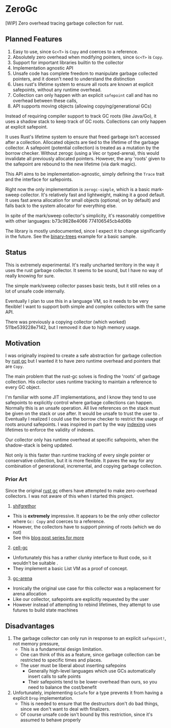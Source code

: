 ZeroGc
=======
[WIP] Zero overhead tracing garbage collection for rust.


## Planned Features
1. Easy to use, since `Gc<T>` is `Copy` and coerces to a reference.
2. Absolutely zero overhead when modifying pointers, since `Gc<T>` is `Copy`.
3. Support for important libraries builtin to the collector
4. Implementation agnostic API
5. Unsafe code has complete freedom to manipulate garbage collected pointers, and it doesn't need to understand the distinction 
6. Uses rust's lifetime system to ensure all roots are known at explicit safepoints, without any runtime overhead.
7. Collection can only happen with an explicit `safepoint` call and has no overhead between these calls,
8. API supports moving objects (allowing copying/generational GCs)

Instead of requiring compiler support to track GC roots (like Java/Go),
it uses a shadow stack to keep track of GC roots.
Collections can only happen at explicit safepoint.

It uses Rust's lifetime system to ensure that freed garbage
isn't accessed after a collection. Allocated objects are tied
to the lifetime of the garbage collector.
A safepoint (potential collection) is treated as a mutation by
the borrow checker. Without zerogc (using a Vec or typed-arena),
this would invalidate all previously allocated pointers. However,
the any 'roots' given to the safepoint are rebound to the new lifetime
(via dark magic).

This API aims to be implementation-agnostic,
simply defining the `Trace` trait and the interface for safepoints.

Right now the only implementation is `zerogc-simple`,
which is a basic mark-sweep collector.
It's relatively fast and lightweight, making it a good default.
It uses fast arena allocation for small objects (optional; on by default) and
falls back to the system allocator for everything else.

In spite of the mark/sweep collector's simplicity,
it's reasonably competitive with other languages: b73c9828e4066 774106545cb4d06b

The library is mostly undocumented, since I expect it to change significantly in the future.
See the [binary-trees](libs/simple/examples/binary_trees.rs) example for a basic sample.

## Status
This is extremely experimental. It's really uncharted territory
in the way it uses the rust garbage collector. It seems to be sound,
but I have no way of really knowing for sure.

The simple mark/sweep collector passes basic tests,
but it still relies on a lot of unsafe code internally.

Eventually I plan to use this in a language VM,
so it needs to be very flexible! I want to support both simple
and complex collectors with the same API.

There was previously a copying collector (which worked) 511be539228e7142,
but I removed it due to high memory usage.

## Motivation
I was originally inspired to create a safe abstraction for garbage collection by [rust gc](https://github.com/Manishearth/rust-gc)
but I wanted it to have zero runtime overhead and pointers that are `Copy`.

The main problem that the rust-gc solves is finding the 'roots' of garbage collection.
His collector uses runtime tracking to maintain a reference to every GC object.

I'm familiar with some JIT implementations, and I know they tend to use safepoints
to explicitly control where garbage collections can happen.
Normally this is an unsafe operation. All live references on the stack must
be given on the stack or use after.
It would be unsafe to trust the user to .
Eventually I realized I could use the borrow checker to restrict
the usage of roots around safepoints. I was inspired in part by the way
[indexing](https://github.com/bluss/indexing) uses lifetimes to enforce
the validity of indexes.

Our collector only has runtime overhead at specific safepoints,
when the shadow-stack is being updated.

Not only is this faster than runtime tracking of every single pointer or conservative collection, but it is more flexible. 
It paves the way for any combination of generational, incremental, and copying garbage collection.

### Prior Art
Since the original [rust gc](https://github.com/Manishearth/rust-gc) others
have attempted to make zero-overhead collectors.
I was not aware of this when I started this project.
1. [shifgrethor](https://github.com/withoutboats/shifgrethor)
  - This is **extremely** impressive. It appears to be the only other collector
    where `Gc: Copy` and coerces to a reference.
  - However, the collectors have to support pinning of roots (which we do not)
  - See this [blog post series for more](https://boats.gitlab.io/blog/post/shifgrethor-i/)
2. [cell-gc](https://github.com/jorendorff/cell-gc)
  - Unfortunately this has a rather clunky interface to Rust code,
    so it wouldn't be suitable .
  - They implement a basic List VM as a proof of concept.
3. [gc-arena](https://github.com/kyren/gc-arena)
  - Ironically the original use case for this 
    collector was a replacement for arena allocation
  - Like our collector, safepoints are explicitly requested by the user
  - However instead of attempting to rebind lifetimes,
    they attempt to use futures to build state machines

## Disadvantages
1. The garbage collector can only run in response to an explicit `safepoint!`, not memory pressure,
   - This is a fundamental design limitation.
   - One can think of this as a feature, since garbage collection can be restricted to specific times and places.
   - The user must be liberal about inserting safepoins
     - Generally high-level languages which use GCs automatically insert calls to safe points
     - Their safepoints tend to be lower-overhead than ours, so you need to balance the cost/benefit
2. Unfortunately, implementing `GcSafe` for a type prevents it from having a explicit `Drop` implementation.
   - This is needed to ensure that the destructors don't do bad things, since we don't want to deal with finalizers.
   - Of course unsafe code isn't bound by this restriction, since it's assumed to behave properly
